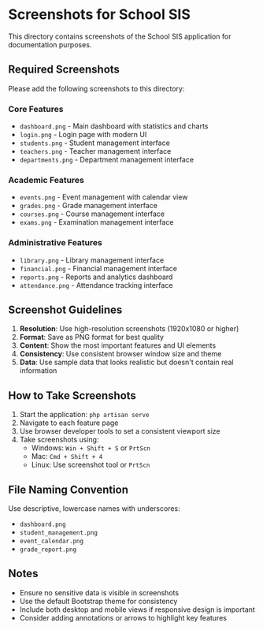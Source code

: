 # Screenshots for School SIS

This directory contains screenshots of the School SIS application for documentation purposes.

## Required Screenshots

Please add the following screenshots to this directory:

### Core Features
- `dashboard.png` - Main dashboard with statistics and charts
- `login.png` - Login page with modern UI
- `students.png` - Student management interface
- `teachers.png` - Teacher management interface
- `departments.png` - Department management interface

### Academic Features
- `events.png` - Event management with calendar view
- `grades.png` - Grade management interface
- `courses.png` - Course management interface
- `exams.png` - Examination management interface

### Administrative Features
- `library.png` - Library management interface
- `financial.png` - Financial management interface
- `reports.png` - Reports and analytics dashboard
- `attendance.png` - Attendance tracking interface

## Screenshot Guidelines

1. **Resolution**: Use high-resolution screenshots (1920x1080 or higher)
2. **Format**: Save as PNG format for best quality
3. **Content**: Show the most important features and UI elements
4. **Consistency**: Use consistent browser window size and theme
5. **Data**: Use sample data that looks realistic but doesn't contain real information

## How to Take Screenshots

1. Start the application: `php artisan serve`
2. Navigate to each feature page
3. Use browser developer tools to set a consistent viewport size
4. Take screenshots using:
   - Windows: `Win + Shift + S` or `PrtScn`
   - Mac: `Cmd + Shift + 4`
   - Linux: Use screenshot tool or `PrtScn`

## File Naming Convention

Use descriptive, lowercase names with underscores:
- `dashboard.png`
- `student_management.png`
- `event_calendar.png`
- `grade_report.png`

## Notes

- Ensure no sensitive data is visible in screenshots
- Use the default Bootstrap theme for consistency
- Include both desktop and mobile views if responsive design is important
- Consider adding annotations or arrows to highlight key features
